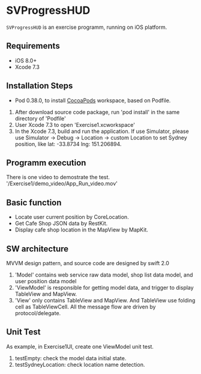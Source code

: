 # SVProgressHUD

`SVProgressHUD` is an exercise programm, running on iOS platform.

## Requirements
- iOS 8.0+
- Xcode 7.3

## Installation Steps
- Pod 0.38.0, to install [CocoaPods](https://cocoapods.org) workspace, based on Podfile.

1) After download source code package, run 'pod install' in the same directory of 'Podfile'
2) User Xcode 7.3 to open 'Exercise1.xcworkspace'
3) In the Xcode 7.3, build and run the application. If use Simulator, please use Simulator -> Debug -> Location -> custom Location to set Sydney position, like lat: -33.8734 lng: 151.206894.
 
## Programm execution
There is one video to demostrate the test. '/Exercise1/demo_video/App_Run_video.mov'

## Basic function
- Locate user current position by CoreLocation.
- Get Cafe Shop JSON data by RestKit.
- Display cafe shop location in the MapView by MapKit.

## SW architecture
MVVM design pattern, and source code are designed by swift 2.0
1) 'Model' contains web service raw data model, shop list data model, and user position data model
2) 'ViewModel' is responsible for getting model data, and trigger to display TableView and MapView.
3) 'View' only contains TableView and MapView. And TableView use folding cell as TableViewCell.
All the message flow are driven by protocol/delegate.

## Unit Test
As example, in Exercise1UI, create one ViewModel unit test.
1) testEmpty: check the model data initial state.
2) testSydneyLocation: check location name detection.